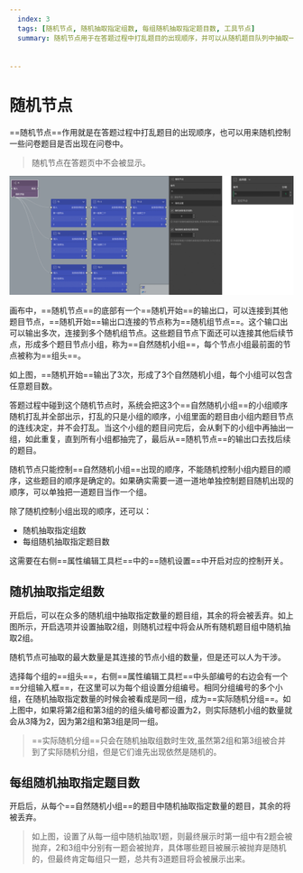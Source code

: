 ```yaml
---
  index: 3
  tags: [随机节点, 随机抽取指定组数, 每组随机抽取指定题目数, 工具节点]
  summary: 随机节点用于在答题过程中打乱题目的出现顺序，并可以从随机题目队列中抽取一部分展现给被访者。


---
```







# 随机节点

==随机节点==作用就是在答题过程中打乱题目的出现顺序，也可以用来随机控制一些问卷题目是否出现在问卷中。

> 随机节点在答题页中不会被显示。

<img src='../assets/toolsNodes/03random/random.png'>

画布中，==随机节点==的底部有一个==随机开始==的输出口，可以连接到其他题目节点，==随机开始==输出口连接的节点称为==随机组节点==。这个输口出可以输出多次，连接到多个随机组节点。这些题目节点下面还可以连接其他后续节点，形成多个题目节点小组，称为==自然随机小组==，每个节点小组最前面的节点被称为==组头==。

如上图，==随机开始==输出了3次，形成了3个自然随机小组，每个小组可以包含任意题目数。

答题过程中碰到这个随机节点时，系统会把这3个==自然随机小组==的小组顺序随机打乱并全部出示，打乱的只是小组的顺序，小组里面的题目由小组内题目节点的连线决定，并不会打乱。当这个小组的题目问完后，会从剩下的小组中再抽出一组，如此重复，直到所有小组都抽完了，最后从==随机节点==的输出口去找后续的题目。

随机节点只能控制==自然随机小组==出现的顺序，不能随机控制小组内题目的顺序，这些题目的顺序是确定的。如果确实需要一道一道地单独控制题目随机出现的顺序，可以单独把一道题目当作一个组。

除了随机控制小组出现的顺序，还可以：

+ 随机抽取指定组数
+ 每组随机抽取指定题目数

这需要在右侧==属性编辑工具栏==中的==随机设置==中开启对应的控制开关。

## 随机抽取指定组数

开启后，可以在众多的随机组中抽取指定数量的题目组，其余的将会被丢弃。如上图所示，开启选项并设置抽取2组，则随机过程中将会从所有随机题目组中随机抽取2组。

随机节点可抽取的最大数量是其连接的节点小组的数量，但是还可以人为干涉。

选择每个组的==组头==，右侧==属性编辑工具栏==中头部编号的右边会有一个==分组输入框==，在这里可以为每个组设置分组编号。相同分组编号的多个小组，在随机抽取指定数量的时候会被看成是同一组，成为==实际随机分组==。如上图中，如果将第2组和第3组的的组头编号都设置为2，则实际随机小组的数量就会从3降为2，因为第2组和第3组是同一组。

> ==实际随机分组==只会在随机抽取组数时生效,虽然第2组和第3组被合并到了实际随机分组，但是它们谁先出现依然是随机的。

## 每组随机抽取指定题目数

开启后，从每个==自然随机小组==的题目中随机抽取指定数量的题目，其余的将被丢弃。

> 如上图，设置了从每一组中随机抽取1题，则最终展示时第一组中有2题会被抛弃，2和3组中分别有一题会被抛弃，具体哪些题目被展示被抛弃是随机的，但最终肯定每组只一题，总共有3道题目将会被展示出来。

